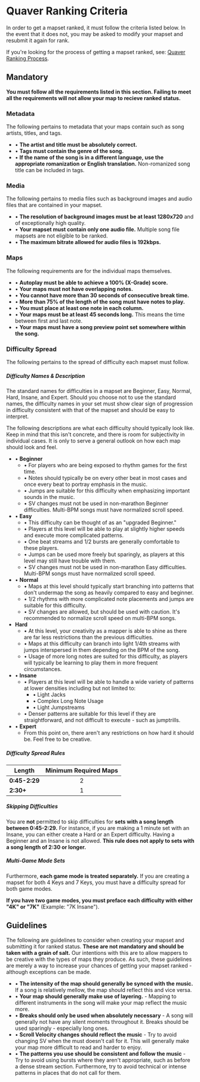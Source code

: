 # Quaver Ranking Criteria

In order to get a mapset ranked, it must follow the criteria listed below. In the event that it does not, you may be asked to modify your mapset and resubmit it again for rank.

If you're looking for the process of getting a mapset ranked, see: [Quaver Ranking Process](/Ranking/Process).

## Mandatory

**You must follow all the requirements listed in this section. Failing to meet all the requirements will not allow your map to recieve ranked status.**

### Metadata

The following pertains to metadata that your maps contain such as song artists, titles, and tags.

* • **The artist and title must be absolutely correct.**
* • **Tags must contain the genre of the song.**
* • **If the name of the song is in a different language, use the appropriate romanization or English translation.** Non-romanized song title can be included in tags.

### Media

The following pertains to media files such as background images and audio files that are contained in your mapset.

* • **The resolution of background images must be at least 1280x720** and of exceptionally high quality.
* • **Your mapset must contain only one audio file.** Multiple song file mapsets are not eligible to be ranked.
* • **The maximum bitrate allowed for audio files is 192kbps.**

### Maps 

The following requirements are for the individual maps themselves.

* • **Autoplay must be able to achieve a 100% (X-Grade) score.**
* • **Your maps must not have overlapping notes.**
* • **You cannot have more than 30 seconds of consecutive break time.**
* • **More than 75% of the length of the song must have notes to play.**
* • **You must place at least one note in each column.**
* • **Your maps must be at least 45 seconds long.** This means the time between first and last note.
* • **Your maps must have a song preview point set somewhere within the song.**

### Difficulty Spread

The following pertains to the spread of difficulty each mapset must follow.

##### Difficulty Names & Description

The standard names for difficulties in a mapset are Beginner, Easy, Normal, Hard, Insane, and Expert.
Should you choose not to use the standard names, the difficulty names in your set must show clear sign of progression in difficulty consistent with that of the mapset and should be easy to interpret.

The following descriptions are what each difficulty should typically look like. Keep in mind that this isn't concrete, and there is room for subjectivity in individual cases. It is only to serve a general outlook on how each map should look and feel.

* • **Beginner**
     * • For players who are being exposed to rhythm games for the first time. 
     * • Notes should typically be on every other beat in most cases and once every beat to portray emphasis in the music.
     * • Jumps are suitable for this difficulty when emphasizing important sounds in the music.
     * • SV changes must not be used in non-marathon Beginner difficulties. Multi-BPM songs must have normalized scroll speed.
* • **Easy** 
     * • This difficulty can be thought of as an "upgraded Beginner." 
     * • Players at this level will be able to play at slightly higher speeds and execute more complicated patterns. 
     * • One beat streams and 1/2 bursts are generally comfortable to these players.
     * • Jumps can be used more freely but sparingly, as players at this level may still have trouble with them.
     * • SV changes must not be used in non-marathon Easy difficulties. Multi-BPM songs must have normalized scroll speed.     
* • **Normal**
     * • Maps at this level should typically start branching into patterns that don't undermap the song as heavily compared to easy and beginner. 
     * • 1/2 rhythms with more complicated note placements and jumps are suitable for this difficulty.
     * • SV changes are allowed, but should be used with caution. It's recommended to normalize scroll speed on multi-BPM songs.
* **Hard** 
     * • At this level, your creativity as a mapper is able to shine as there are far less restrictions than the previous difficulties.
     * • Maps at this difficulty can branch into light 1/4th streams with jumps interspersed in them depending on the BPM of the song.
     * • Usage of more long notes are suited for this difficulty, as players will typically be learning to play them in more frequent circumstances.
* • **Insane**
     * • Players at this level will be able to handle a wide variety of patterns at lower densities including but not limited to: 
          * • Light Jacks
          * • Complex Long Note Usage
          * • Light Jumpstreams
     * • Denser patterns are suitable for this level if they are straightforward, and not difficult to execute - such as jumptrills.
* • **Expert** 
     * From this point on, there aren't any restrictions on how hard it should be. Feel free to be creative. 

##### Difficulty Spread Rules

| Length       | Minimum Required Maps |
| -------------|:---------------------:|
| **0:45-2:29**| 2                     | 
| **2:30+**    | 1                     |

##### Skipping Difficulties
 
You are **not** permitted to skip difficulties for **sets with a song length between 0:45-2:29.** For instance, if you are making a 1 minute set with an Insane, you can either create a Hard or an Expert difficulty. Having a Beginner and an Insane is not allowed. **This rule does not apply to sets with a song length of 2:30 or longer.**

##### Multi-Game Mode Sets

Furthermore, **each game mode is treated separately.** If you are creating a mapset for both 4 Keys and 7 Keys, you must have a difficulty spread for both game modes. 

**If you have two game modes, you must preface each difficulty with either "4K" or "7K"** (Example: "7K Insane").

## Guidelines

The following are guidelines to consider when creating your mapset and submitting it for ranked status. **These are not mandatory and should be taken with a grain of salt.** Our intentions with this are to allow mappers to be creative with the types of maps they produce. As such, these guidelines are merely a way to increase your chances of getting your mapset ranked - although exceptions can be made.

* • **The intensity of the map should generally be synced with the music.** If a song is relatively mellow, the map should reflect this and vice versa.
* • **Your map should generally make use of layering.** - Mapping to different instruments in the song will make your map reflect the music more.
* • **Breaks should only be used when absolutely necessary** - A song will generally not have any silent moments throughout it. Breaks should be used sparingly - especially long ones.
* • **Scroll Velocity changes should reflect the music** - Try to avoid changing SV when the must doesn't call for it. This will generally make your map more difficult to read and harder to enjoy.
* • **The patterns you use should be consistent and follow the music** - Try to avoid using bursts where they aren't appropriate, such as before a dense stream section. Furthermore, try to avoid technical or intense patterns in places that do not call for them.
